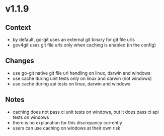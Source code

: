 
# v1.1.9

## Context

* by default, go-git uses an external git binary for git file urls
* gov4git uses git file urls only when caching is enabled (in the config)

## Changes

* use go-git native git file url handling on linux, darwin and windows
* use cache during unit tests only on linux and darwin (not windows)
* use cache during api tests on linux, darwin and windows

## Notes

* caching does not pass ci unit tests on windows, but it does pass ci api tests on windows
* there is no explanation for this discrepancy currently
* users can use caching on windows at their own risk
